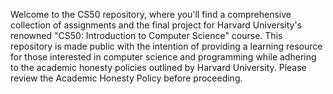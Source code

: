 Welcome to the CS50 repository, where you'll find a comprehensive collection of assignments and the final project for Harvard University's renowned "CS50: Introduction to Computer Science" course. This repository is made public with the intention of providing a learning resource for those interested in computer science and programming while adhering to the academic honesty policies outlined by Harvard University. Please review the Academic Honesty Policy before proceeding.
